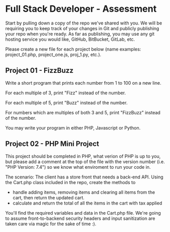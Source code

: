 # Full Stack Developer - Assessment
Start by pulling down a copy of the repo we've shared with you. We will be requiring you to keep track of your changes in Git and publicly publishing your repo when you're ready. As far as publishing, you may use any git hosting service you would like, GitHub, BitBucket, GitLab, etc.

Please create a new file for each project below (name examples: project_01.php, project_one.js, proj_1.py, etc.).

## Project 01 - FizzBuzz

Write a short program that prints each number from 1 to 100 on a new line. 

For each multiple of 3, print "Fizz" instead of the number. 

For each multiple of 5, print "Buzz" instead of the number. 

For numbers which are multiples of both 3 and 5, print "FizzBuzz" instead of the number.

You may write your program in either PHP, Javascript or Python.

## Project 02 - PHP Mini Project
This project should be completed in PHP, what verion of PHP is up to you, but please add a comment at the top of the file with the version number (i.e. "PHP Version: 7.4") so we know what enviroment to run your code in.

The scenario: The client has a store front that needs a back-end API. Using the Cart.php class included in the repo, create the methods to

- handle adding items, removing items and clearing all items from the cart, then return the updated cart. 
- calculate and return the total of all the items in the cart with tax applied

You'll find the required variables and data in the Cart.php file. We're going to assume front-to-backend security headers and input sanitization are taken care via magic for the sake of time :). 